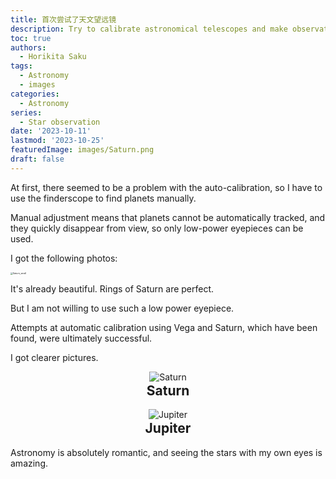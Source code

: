 ```yaml
---
title: 首次尝试了天文望远镜
description: Try to calibrate astronomical telescopes and make observations of Jupiter and Saturn.
toc: true
authors:
  - Horikita Saku
tags:
  - Astronomy
  - images
categories:
  - Astronomy
series:
  - Star observation
date: '2023-10-11'
lastmod: '2023-10-25'
featuredImage: images/Saturn.png
draft: false
---
```

At first, there seemed to be a problem with the auto-calibration, so I have to use the finderscope to find planets manually.

Manual adjustment means that planets cannot be automatically tracked, and they quickly disappear from view, so only low-power eyepieces can be used.

I got the following photos:

<img src="../../../images/Saturn_small.jpg" alt="Saturn_small" style="zoom: 25%;" />

It's already beautiful. Rings of Saturn are perfect.

But I am not willing to use such a low power eyepiece.

Attempts at automatic calibration using Vega and Saturn, which have been found, were ultimately successful.

I got clearer pictures.
<div style="text-align: center;">
    <img src="../../../images/Saturn.jpg" alt="Saturn" />
    <h2 style="margin-top: 1px;">Saturn</h2>
</div>

<div style="text-align: center;">
    <img src="../../../images/Jupiter_big.jpg" alt="Jupiter"/>
    <h2 style="margin-top: 1px;">Jupiter</h2>
</div>



Astronomy is absolutely romantic, and seeing the stars with my own eyes is amazing.
